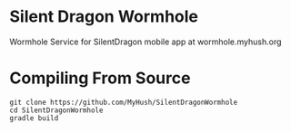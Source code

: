 # Silent Dragon Wormhole

Wormhole Service for SilentDragon mobile app at wormhole.myhush.org


# Compiling From Source

    git clone https://github.com/MyHush/SilentDragonWormhole
    cd SilentDragonWormhole
    gradle build
